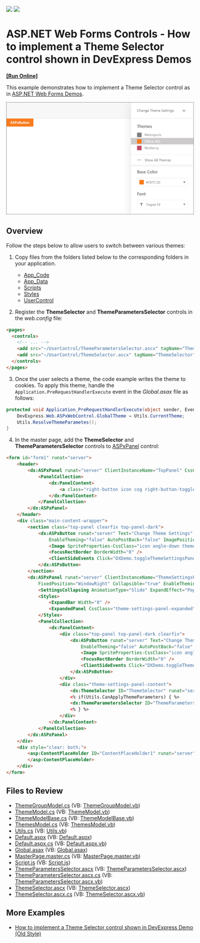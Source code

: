 <!-- default badges list -->
[![](https://img.shields.io/badge/Open_in_DevExpress_Support_Center-FF7200?style=flat-square&logo=DevExpress&logoColor=white)](https://supportcenter.devexpress.com/ticket/details/T504407)
[![](https://img.shields.io/badge/📖_How_to_use_DevExpress_Examples-e9f6fc?style=flat-square)](https://docs.devexpress.com/GeneralInformation/403183)
<!-- default badges end -->
# ASP.NET Web Forms Controls - How to implement a Theme Selector control shown in DevExpress Demos
<!-- run online -->
**[[Run Online]](https://codecentral.devexpress.com/t504407/)**
<!-- run online end -->

This example demonstrates how to implement a Theme Selector control as in [ASP.NET Web Forms Demos](https://demos.devexpress.com/ASP/). 

![Theme Selector](image.png)

## Overview

Follow the steps below to allow users to switch between various themes:

1. Copy files from the folders listed below to the corresponding folders in your application.

    * [App_Code](./CS/App_Code)
    * [App_Data](./CS/App_Data)
    * [Scripts](./CS/Scripts)
    * [Styles](./CS/Styles)
    * [UserControl](./CS/UserControl)

2. Register the **ThemeSelector** and **ThemeParametersSelector** controls in the *web.config* file:

```aspx
<pages>
  <controls>
    <!-- ... -->
    <add src="~/UserControl/ThemeParametersSelector.ascx" tagName="ThemeParametersSelector" tagPrefix="dx" />
    <add src="~/UserControl/ThemeSelector.ascx" tagName="ThemeSelector" tagPrefix="dx" />
  </controls>
</pages>
```

3. Once the user selects a theme, the code example writes the theme to cookies. To apply this theme, handle the `Application.PreRequestHandlerExecute` event in the *Global.asax* file as follows:

```cs
protected void Application_PreRequestHandlerExecute(object sender, EventArgs e) {
    DevExpress.Web.ASPxWebControl.GlobalTheme = Utils.CurrentTheme;
    Utils.ResolveThemeParametes();
}
```

4. In the master page, add the **ThemeSelector** and **ThemeParametersSelector** controls to [ASPxPanel](https://docs.devexpress.com/AspNet/14778/components/site-navigation-and-layout/panel) control:

```aspx
<form id="form1" runat="server">
    <header>
        <dx:ASPxPanel runat="server" ClientInstanceName="TopPanel" CssClass="header-panel" FixedPosition="WindowTop" EnableTheming="false">
            <PanelCollection>
                <dx:PanelContent>
                    <a class="right-button icon cog right-button-toggle-themes-panel" href="javascript:void(0)" onclick="DXDemo.toggleThemeSettingsPanel(); return false;"></a>
                </dx:PanelContent>
            </PanelCollection>
        </dx:ASPxPanel>
    </header>
    <div class="main-content-wrapper">
        <section class="top-panel clearfix top-panel-dark">
            <dx:ASPxButton runat="server" Text="Change Theme Settings" CssClass="theme-settings-menu-button adaptive"
                EnableTheming="false" AutoPostBack="false" ImagePosition="Right" UseSubmitBehavior="false">
                <Image SpriteProperties-CssClass="icon angle-down theme-settings-menu-button-image" />
                <FocusRectBorder BorderWidth="0" />
                <ClientSideEvents Click="DXDemo.toggleThemeSettingsPanel" />
            </dx:ASPxButton>
        </section>
        <dx:ASPxPanel runat="server" ClientInstanceName="ThemeSettingsPanel" CssClass="theme-settings-panel"
            FixedPosition="WindowRight" Collapsible="true" EnableTheming="false" ScrollBars="Auto">
            <SettingsCollapsing AnimationType="Slide" ExpandEffect="PopupToLeft" ExpandButton-Visible="false" />
            <Styles>
                <ExpandBar Width="0" />
                <ExpandedPanel CssClass="theme-settings-panel-expanded"></ExpandedPanel>
            </Styles>
            <PanelCollection>
                <dx:PanelContent>
                    <div class="top-panel top-panel-dark clearfix">
                        <dx:ASPxButton runat="server" Text="Change Theme Settings" CssClass="theme-settings-menu-button"
                            EnableTheming="false" AutoPostBack="false" ImagePosition="Right" HorizontalAlign="Left" UseSubmitBehavior="false">
                            <Image SpriteProperties-CssClass="icon angle-down theme-settings-menu-button-image" />
                            <FocusRectBorder BorderWidth="0" />
                            <ClientSideEvents Click="DXDemo.toggleThemeSettingsPanel" />
                        </dx:ASPxButton>
                    </div>
                    <div class="theme-settings-panel-content">
                        <dx:ThemeSelector ID="ThemeSelector" runat="server" />
                        <% if(Utils.CanApplyThemeParameters) { %>
                        <dx:ThemeParametersSelector ID="ThemeParametersSelector" runat="server" />
                        <% } %>
                    </div>
                </dx:PanelContent>
            </PanelCollection>
        </dx:ASPxPanel>
    </div>
    <div style="clear: both;">
        <asp:ContentPlaceHolder ID="ContentPlaceHolder1" runat="server">
        </asp:ContentPlaceHolder>
    </div>
</form>
```

## Files to Review
* [ThemeGroupModel.cs](./CS/App_Code/ThemeGroupModel.cs) (VB: [ThemeGroupModel.vb](./VB/App_Code/ThemeGroupModel.vb))
* [ThemeModel.cs](./CS/App_Code/ThemeModel.cs) (VB: [ThemeModel.vb](./VB/App_Code/ThemeModel.vb))
* [ThemeModelBase.cs](./CS/App_Code/ThemeModelBase.cs) (VB: [ThemeModelBase.vb](./VB/App_Code/ThemeModelBase.vb))
* [ThemesModel.cs](./CS/App_Code/ThemesModel.cs) (VB: [ThemesModel.vb](./VB/App_Code/ThemesModel.vb))
* [Utils.cs](./CS/App_Code/Utils.cs) (VB: [Utils.vb](./VB/App_Code/Utils.vb))
* [Default.aspx](./CS/Default.aspx) (VB: [Default.aspx](./VB/Default.aspx))
* [Default.aspx.cs](./CS/Default.aspx.cs) (VB: [Default.aspx.vb](./VB/Default.aspx.vb))
* [Global.asax](./CS/Global.asax) (VB: [Global.asax](./VB/Global.asax))
* [MasterPage.master.cs](./CS/MasterPage.master.cs) (VB: [MasterPage.master.vb](./VB/MasterPage.master.vb))
* [Script.js](./CS/Scripts/Script.js) (VB: [Script.js](./VB/Scripts/Script.js))
* [ThemeParametersSelector.ascx](./CS/UserControl/ThemeParametersSelector.ascx) (VB: [ThemeParametersSelector.ascx](./VB/UserControl/ThemeParametersSelector.ascx))
* [ThemeParametersSelector.ascx.cs](./CS/UserControl/ThemeParametersSelector.ascx.cs) (VB: [ThemeParametersSelector.ascx.vb](./VB/UserControl/ThemeParametersSelector.ascx.vb))
* [ThemeSelector.ascx](./CS/UserControl/ThemeSelector.ascx) (VB: [ThemeSelector.ascx](./VB/UserControl/ThemeSelector.ascx))
* [ThemeSelector.ascx.cs](./CS/UserControl/ThemeSelector.ascx.cs) (VB: [ThemeSelector.ascx.vb](./VB/UserControl/ThemeSelector.ascx.vb))

## More Examples

* [How to implement a Theme Selector control shown in DevExpress Demo (Old Style)](https://github.com/DevExpress-Examples/how-to-implement-a-theme-selector-control-similar-to-devexpress-demo-old-style-t504407)
